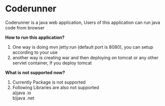 # Coderunner

 Coderunner is a java web application, Users of this application can run java code from browser
 
 
**How to run this application?** 
 
 1) One way is doing mvn jetty:run (default port is 8080), you can setup according to your use 
 2) another way is creating war and then deploying on tomcat or any other servlet container, If you deploy tomcat 
 
**What is not supported now?**
1) Currently Package is not supported 
2) Following Libraries are also not supported    
a)java .io   
b)java .net
